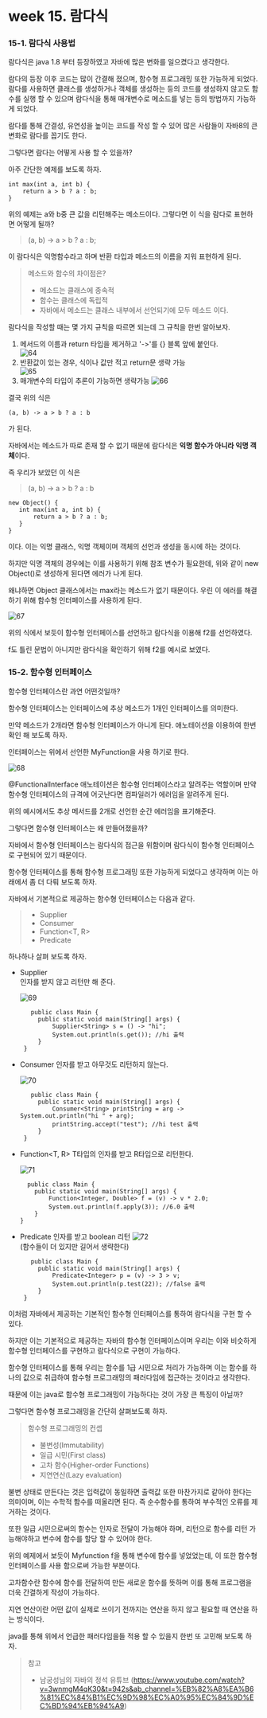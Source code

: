 # week 15. 람다식

### 15-1. 람다식 사용법

람다식은 java 1.8 부터 등장하였고 자바에 많은 변화를 일으켰다고 생각한다.

람다의 등장 이후 코드는 많이 간결해 졌으며, 함수형 프로그래밍 또한 가능하게 되었다. 람다를 사용하면 클래스를 생성하거나 객체를 생성하는 등의 코드를 생성하지 않고도 함수를 실행 할 수 있으며 람다식을 통해 매개변수로 메소드를 넣는 등의 방법까지 가능하게 되었다.

람다를 통해 간결성, 유연성을 높이는 코드를 작성 할 수 있어 많은 사람들이 자바8의 큰 변화로 람다를 꼽기도 한다.

그렇다면 람다는 어떻게 사용 할 수 있을까?

아주 간단한 예제를 보도록 하자.

```
int max(int a, int b) {
    return a > b ? a : b;
}
```

위의 예제는 a와 b중 큰 값을 리턴해주는 메소드이다. 그렇다면 이 식을 람다로 표현하면 어떻게 될까?

> (a, b) -> a > b ? a : b;

이 람다식은 익명함수라고 하며 반환 타입과 메소드의 이름을 지워 표현하게 된다.

> 메소드와 함수의 차이점은?
> * 메소드는 클래스에 종속적
> * 함수는 클래스에 독립적
> * 자바에서 메소드는 클래스 내부에서 선언되기에 모두 메소드 이다.

람다식을 작성할 때는 몇 가지 규칙을 따르면 되는데 그 규칙을 한번 알아보자.

1. 메서드의 이름과 return 타입을 제거하고 '->'를 {} 블록 앞에 붙인다.  
   ![64](./image/64.png)  
2. 반환값이 있는 경우, 식이나 값만 적고 return문 생략 가능   
   ![65](./image/65.png)
3. 매개변수의 타입이 추론이 가능하면 생략가능
   ![66](./image/66.jpeg)

결국 위의 식은

```
(a, b) -> a > b ? a : b
```
가 된다.


자바에서는 메소드가 따로 존재 할 수 없기 때문에 람다식은 **익명 함수가 아니라 익명 객체**이다.

즉 우리가 보았던 이 식은

>(a, b) -> a > b ? a : b

```
new Object() {
   int max(int a, int b) {
       return a > b ? a : b;
   }
}
```

이다. 이는 익명 클래스, 익명 객체이며 객체의 선언과 생성을 동시에 하는 것이다.

하지만 익명 객체의 경우에는 이를 사용하기 위해 참조 변수가 필요한데, 위와 같이 new Object()로 생성하게 된다면 에러가 나게 된다.  

왜냐하면 Object 클래스에서는 max라는 메소드가 없기 때문이다. 우린 이 에러를 해결하기 위해 함수형 인터페이스를 사용하게 된다.

![67](./image/67.png)

위의 식에서 보듯이 함수형 인터페이스를 선언하고 람다식을 이용해 f2를 선언하였다.

f도 틀린 문법이 아니지만 람다식을 확인하기 위해 f2를 예시로 보였다.



### 15-2. 함수형 인터페이스

함수형 인터페이스란 과연 어떤것일까?

함수형 인터페이스는 인터페이스에 추상 메소드가 1개인 인터페이스를 의미한다.

만약 메소드가 2개라면 함수형 인터페이스가 아니게 된다. 애노테이션을 이용하여 한번 확인 해 보도록 하자.

인터페이스는 위에서 선언한 MyFunction을 사용 하기로 한다.

![68](./image/68.png)

@FunctionalInterface 애노테이션은 함수형 인터페이스라고 알려주는 역할이며 만약 함수형 인터페이스의 규격에 어긋난다면 컴파일러가 에러임을 알려주게 된다.

위의 예시에서도 추상 메서드를 2개로 선언한 순간 에러임을 표기해준다.

그렇다면 함수형 인터페이스는 왜 만들어졌을까? 

자바에서 함수형 인터페이스는 람다식의 접근을 위함이며 람다식이 함수형 인터페이스로 구현되어 있기 때문이다.

함수형 인터페이스를 통해 함수형 프로그래밍 또한 가능하게 되었다고 생각하며 이는 아래에서 좀 더 다뤄 보도록 하자.

자바에서 기본적으로 제공하는 함수형 인터페이스는 다음과 같다.

>* Supplier  
>* Consumer  
>* Function<T, R>  
>* Predicate  

하나하나 살펴 보도록 하자.

* Supplier  
   인자를 받지 않고 리턴만 해 준다.

   ![69](./image/69.png)  

  ```
     public class Main {
       public static void main(String[] args) {
           Supplier<String> s = () -> "hi"; 
           System.out.println(s.get()); //hi 출력
       }
   }
  ```
  
* Consumer
   인자를 받고 아무것도 리턴하지 않는다.

  ![70](./image/70.png)

  ```
     public class Main {
       public static void main(String[] args) {
           Consumer<String> printString = arg -> System.out.println("hi " + arg);
           printString.accept("test"); //hi test 출력
       }
   }
  ```
  
* Function<T, R>
   T타입의 인자를 받고 R타입으로 리턴한다.

  ![71](./image/71.png)
  
   ```
     public class Main {
       public static void main(String[] args) {
           Function<Integer, Double> f = (v) -> v * 2.0;
           System.out.println(f.apply(3)); //6.0 출력
       }
   }
  ```
  
* Predicate
   인자를 받고 boolean 리턴
  ![72](./image/72.png)  
  (함수들이 더 있지만 길어서 생략한다)
  ```
     public class Main {
       public static void main(String[] args) {
           Predicate<Integer> p = (v) -> 3 > v;
           System.out.println(p.test(22)); //false 출력
       }
   }
  ```

이처럼 자바에서 제공하는 기본적인 함수형 인터페이스를 통하여 람다식을 구현 할 수 있다.

하지만 이는 기본적으로 제공하는 자바의 함수형 인터페이스이며 우리는 이와 비슷하게 함수형 인터페이스를 구현하고 람다식으로 구현이 가능하다.


함수형 인터페이스를 통해 우리는 함수를 1급 시민으로 처리가 가능하며 이는 함수를 하나의 값으로 취급하여 함수형 프로그래밍의 패러다임에 접근하는 것이라고 생각한다.

때문에 이는 java로 함수형 프로그래밍이 가능하다는 것이 가장 큰 특징이 아닐까?

그렇다면 함수형 프로그래밍을 간단히 살펴보도록 하자.

> 함수형 프로그래밍의 컨셉   
>* 불변성(Immutability)  
>* 일급 시민(First class)
>* 고차 함수(Higher-order Functions)
>* 지연연산(Lazy evaluation)   

불변 상태로 만든다는 것은 입력값이 동일하면 출력값 또한 마찬가지로 같아야 한다는 의미이며, 이는 수학적 함수를 떠올리면 된다. 즉 순수함수를 통하여 부수적인 오류를 제거하는 것이다.

또한 일급 시민으로써의 함수는 인자로 전달이 가능해야 하며, 리턴으로 함수를 리턴 가능해야하고 변수에 함수를 할당 할 수 있어야 한다.

위의 예제에서 보듯이 Myfunction f을 통해 변수에 함수를 넣었었는데, 이 또한 함수형 인터페이스를 사용 함으로써 가능한 부분이다.

고차함수란 함수에 함수를 전달하여 만든 새로운 함수를 뜻하며 이를 통해 프로그램을 더욱 간결하게 작성이 가능하다. 

지연 연산이란 어떤 값이 실제로 쓰이기 전까지는 연산을 하지 않고 필요할 때 연산을 하는 방식이다. 

java를 통해 위에서 언급한 패러다임을들 적용 할 수 있을지 한번 또 고민해 보도록 하자.









> 참고
> * 남궁성님의 자바의 정석 유튜브 (https://www.youtube.com/watch?v=3wnmgM4qK30&t=942s&ab_channel=%EB%82%A8%EA%B6%81%EC%84%B1%EC%9D%98%EC%A0%95%EC%84%9D%EC%BD%94%EB%94%A9)